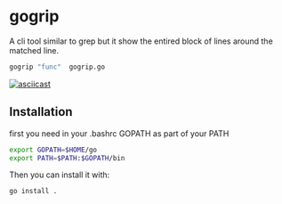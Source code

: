 # gogrip

A cli tool similar to grep but it show the entired block of lines around the matched line.

```bash
gogrip "func"  gogrip.go
```
[![asciicast](https://asciinema.org/a/tnsIbLPJfeJwr3mfCtaTDze4q.svg)](https://asciinema.org/a/tnsIbLPJfeJwr3mfCtaTDze4q)

## Installation

first you need in your .bashrc GOPATH as part of your PATH
```bash
export GOPATH=$HOME/go
export PATH=$PATH:$GOPATH/bin
```

Then you can install it with:
```bash
go install .
```